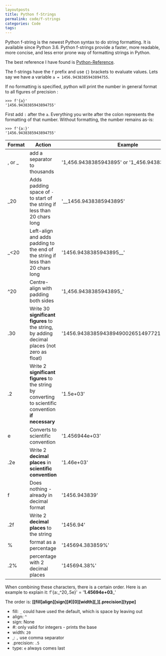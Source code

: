 ```yaml
---
layoutposts
title: Python f-Strings
permalink: code/f-strings
categories: Code
tags: 
---
```


Python f-string is the newest Python syntax to do string formatting. It is available since Python 3.6. Python f-strings provide a faster, more readable, more concise, and less error prone way of formatting strings in Python.

The best reference I have found is [Python-Reference](https://python-reference.readthedocs.io/en/latest/docs/str/format.html).

The f-strings have the `f` prefix and use `{}` brackets to evaluate values. Lets say we have a variable `a = 1456.9438385943894755`.

If no formatting is specified, python will print the number in general format to all figures of precision :

```
>>> f'{a}'
'1456.9438385943894755'
```

First add  `:` after the `a`. Everything you write after the colon represents the formatting of that number. Without formatting, the number remains as-is:

```
>>> f'{a:}'
'1456.9438385943894755'
```

Format | Action | Example
-|-|-
, or _ | add a separator to thousands | '1,456.9438385943895' or '1_456.9438385943895'
_20 | Adds padding space of `-` to start of the string if less than 20 chars long  | '__1456.9438385943895'
_<20 | Left-align and adds padding to the end of the string if less than 20 chars long | '1456.9438385943895__'
^20 | Centre-align with padding both sides |'1,456.9438385943895_'
.30 | Write 30 __significant figures__ to the string, by adding decimal places (not zero as float) |'1456.943838594389490026514977216720581055'
.2 | Write 2 __significant figures__ to the string by converting to scientific convention __if necessary__ | '1.5e+03'
e | Converts to scientific convention | '1.456944e+03'
.2e | Write 2 __decimal places__ in __scientific convention__ |'1.46e+03'
f | Does nothing -  already in decimal format | '1456.943839'
.2f | Write 2 __decimal places__ to the string| '1456.94'
% | format as a percentage | '145694.383859%'
.2% | percentage with 2 decimal places | '145694.38%'

When combining these characters, there is a certain order. Here is an example to explain it:
f'{a:_^20,.5e}' = '____1.45694e+03_____'

The order is: __[[fill]align][sign][#][0][width][,][.precision][type]__

- fill: `_` could have used the default, which is space by leaving out
- align: `^`
- sign: None
- #:  only valid for integers - prints the base
- width: `20`
- ,: `,` use comma separator
- .precision: `.5`
- type: `e` always comes last
